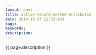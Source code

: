 ```yaml
---
layout: post
title: active-record-nested-attributes
date: 2014-10-27 11:53:14J
tags: 
keywords: 
description: 
---
```


{{ page.description }}
